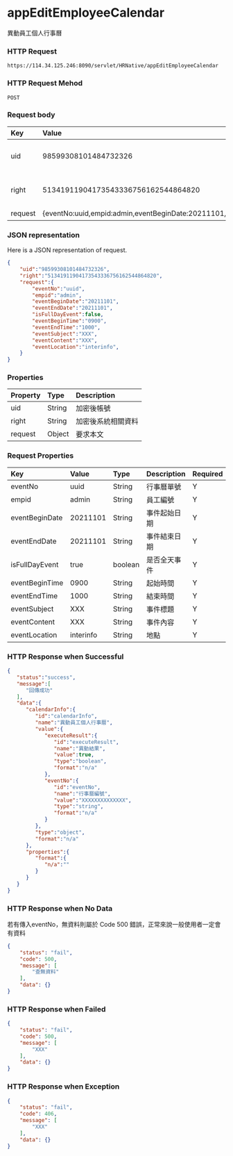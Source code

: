 # appEditEmployeeCalendar
異動員工個人行事曆

### HTTP Request
```
https://114.34.125.246:8090/servlet/HRNative/appEditEmployeeCalendar
```

### HTTP Request Mehod
```
POST
```

### Request body
| Key | Value | Type | Description |
|:----------|:-------------|:-----|:------------|
| uid | 98599308101484732326 | String | 需透過appLogin取得
| right | 51341911904173543336756162544864820 | String | 需透過appLogin取得 |
| request | {eventNo:uuid,empid:admin,eventBeginDate:20211101,eventEndDate:20211101,isFullDayEvent:false,eventBeginTime:0900,eventEndTime:1000,eventSubject:xxx,eventContent:xxx,eventLocation:interinfo} | Object | 查詢條件

### JSON representation
Here is a JSON representation of request.
```json
{
    "uid":"98599308101484732326",
    "right":"51341911904173543336756162544864820",
    "request":{
        "eventNo":"uuid", 
        "empid":"admin",
        "eventBeginDate":"20211101", 
        "eventEndDate":"20211101", 
        "isFullDayEvent":false, 
        "eventBeginTime":"0900", 
        "eventEndTime":"1000", 
        "eventSubject":"XXX", 
        "eventContent":"XXX", 
        "eventLocation":"interinfo", 
    }
}
```

### Properties
| Property | Type | Description |
|:---------|:-----|:------------|
| uid   | String | 加密後帳號 |
| right | String | 加密後系統相關資料 |
| request | Object | 要求本文 |

### Request Properties
| Key | Value | Type | Description | Required | Format |
|:----------|:-------------|:-----|:------------|:------------|:------------|
| eventNo | uuid | String | 行事曆單號 | Y | UUID |
| empid | admin | String | 員工編號 | Y | n/a |
| eventBeginDate | 20211101 | String | 事件起始日期 | Y | AC(YYYYmmdd) |
| eventEndDate | 20211101 | String | 事件結束日期 | Y | AC(YYYYmmdd) |
| isFullDayEvent | true | boolean | 是否全天事件 | Y | n/a |
| eventBeginTime | 0900 | String | 起始時間 | Y | TIME(HHmm) |
| eventEndTime | 1000 | String | 結束時間 | Y | TIME(HHmm) |
| eventSubject | XXX | String | 事件標題 | Y | n/a |
| eventContent | XXX | String | 事件內容 | Y | n/a |
| eventLocation | interinfo | String | 地點 | Y | n/a |


### HTTP Response when Successful
```json
{
   "status":"success",
   "message":[
      "回傳成功"
   ],
   "data":{
      "calendarInfo":{
         "id":"calendarInfo",
         "name":"異動員工個人行事曆",
         "value":{
            "executeResult":{
               "id":"executeResult",
               "name":"異動結果",
               "value":true,
               "type":"boolean",
               "format":"n/a"
            },
            "eventNo":{
               "id":"eventNo",
               "name":"行事曆編號",
               "value":"XXXXXXXXXXXXXX",
               "type":"string",
               "format":"n/a"
            }
         },
         "type":"object",
         "format":"n/a"
      },
      "properties":{
         "format":{
            "n/a":""
         }
      }
   }
}
```

### HTTP Response when No Data 
若有傳入eventNo，無資料則屬於 Code 500 錯誤，正常來說一般使用者一定會有資料
```json
{
    "status": "fail",
    "code": 500,
    "message": [
        "查無資料"
    ],
    "data": {}
}
```

### HTTP Response when Failed
```json
{
    "status": "fail",
    "code": 500,
    "message": [
        "XXX"
    ],
    "data": {}
}
```

### HTTP Response when Exception
```json
{
    "status": "fail",
    "code": 406,
    "message": [
        "XXX"
    ],
    "data": {}
}
```
